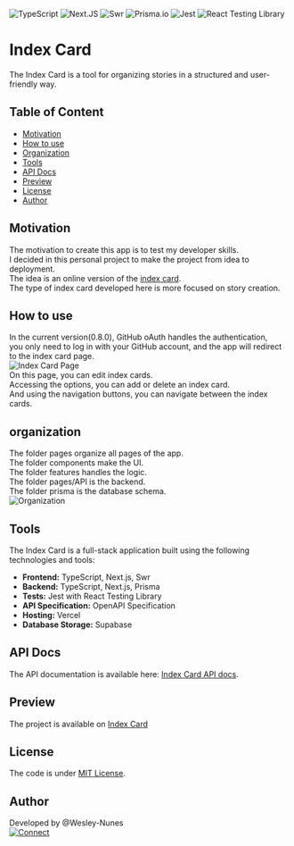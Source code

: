 ![TypeScript](https://img.shields.io/badge/TypeScript-93CAED?style=for-the-badge&logo=typescript&logoColor=white 'Typescript')
![Next.JS](https://img.shields.io/badge/Next.js-20232A?style=for-the-badge&logo=next.js&logoColor=white 'NextJs')
![Swr](https://img.shields.io/badge/swr-111313?style=for-the-badge&logoColor=black 'Swr')
![Prisma.io](https://img.shields.io/badge/Prisma-1B1D1E?style=for-the-badge&logo=prisma&logoColor=white 'PrismaIo')
![Jest](https://img.shields.io/badge/Jest-18DF16?style=for-the-badge&logo=jest&logoColor=black 'Jest')
![React Testing Library](https://img.shields.io/badge/-React%20Testing%20Library-141414?style=for-the-badge&logo=Testing%20Library 'React Testing Library')

# Index Card

The Index Card is a tool for organizing stories in a structured and user-friendly way.

## Table of Content

- [Motivation](#motivation)
- [How to use](#how-to-use)
- [Organization](#organization)
- [Tools](#tools)
- [API Docs](#api-docs)
- [Preview](#preview)
- [License](#license)
- [Author](#author)

## <a name="motivation"></a>Motivation

The motivation to create this app is to test my developer skills.  
I decided in this personal project to make the project from idea to deployment.  
The idea is an online version of the [index card](https://en.wikipedia.org/wiki/Index_card).  
The type of index card developed here is more focused on story creation.

## <a name="how-to-use"></a>How to use

In the current version(0.8.0), GitHub oAuth handles the authentication,  
you only need to log in with your GitHub account, and the app will redirect to the index card page.  
![Index Card Page](https://lh3.googleusercontent.com/drive-viewer/AFGJ81r5_p9cYwzwv10LKUNg81IVmnLoixJM_V5jfLuDQqtoQUUauH5AJIW2-oK7USd7aT8kiQpB9BMKNbWsn70jNkGZNaNZWw=w720-h980 'Index Card Page')  
On this page, you can edit index cards.  
Accessing the options, you can add or delete an index card.  
And using the navigation buttons, you can navigate between the index cards.

## <a name="Organization"></a>organization

The folder pages organize all pages of the app.  
The folder components make the UI.  
The folder features handles the logic.  
The folder pages/API is the backend.  
The folder prisma is the database schema.  
![Organization](https://docs.google.com/drawings/d/e/2PACX-1vRZ18LHBRsmo7eOI792C01F4nH7gKUmd4dA9CrwCUxdlKsmVUfLsM6OZ2MnE8SUHBciajTOYlejMK4-/pub?w=475&h=731 'organization')

## <a name="tools"></a>Tools

The Index Card is a full-stack application built using the following technologies and tools:

- **Frontend:** TypeScript, Next.js, Swr
- **Backend:** TypeScript, Next.js, Prisma
- **Tests:** Jest with React Testing Library
- **API Specification:** OpenAPI Specification
- **Hosting:** Vercel
- **Database Storage:** Supabase

## <a name="api-docs"></a>API Docs

The API documentation is available here: [Index Card API docs](https://app.swaggerhub.com/apis-docs/WESNMONTEIRO/index-card/0.1.0).

## <a name="preview"></a>Preview

The project is available on [Index Card](https://index-card.vercel.app/)

## <a name="license"></a>License

The code is under [MIT License](./LICENSE).

## <a name="author"></a>Author

Developed by @Wesley-Nunes  
[![Connect](https://img.shields.io/badge/-Connect-blue?style=flat-square&logo=Linkedin&logoColor=white&link=https://www.linkedin.com/in/dev-wesley-nunes/)](https://www.linkedin.com/in/dev-wesley-nunes/)
